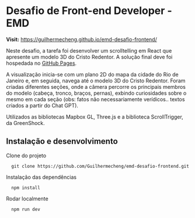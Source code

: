 # Desafio de Front-end Developer - EMD


**Visit:** https://guilhermecheng.github.io/emd-desafio-frontend/

Neste desafio, a tarefa foi desenvolver um scrolltelling em React que apresente um modelo 3D do Cristo Redentor. A solução final deve foi hospedada no [GitHub Pages](https://pages.github.com/).

A visualização inicia-se com um plano 2D do mapa da cidade do Rio de Janeiro e, em seguida, navega até o modelo 3D do Cristo Redentor. Foram criadas diferentes seções, onde a câmera percorre os principais membros do modelo (cabeça, tronco, braços, pernas), exbindo curiosidades sobre o mesmo em cada seção (obs: fatos não necessariamente verídicos.. textos criados a partir do Chat GPT).

Utilizados as bibliotecas Mapbox GL, Three.js e a biblioteca ScrollTrigger, da GreenShock.


## Instalação e desenvolvimento

Clone do projeto

```
  git clone https://github.com/Guilhermecheng/emd-desafio-frontend.git
```

Instalação das dependências
```
  npm install
```

Rodar localmente
```
  npm run dev
```

